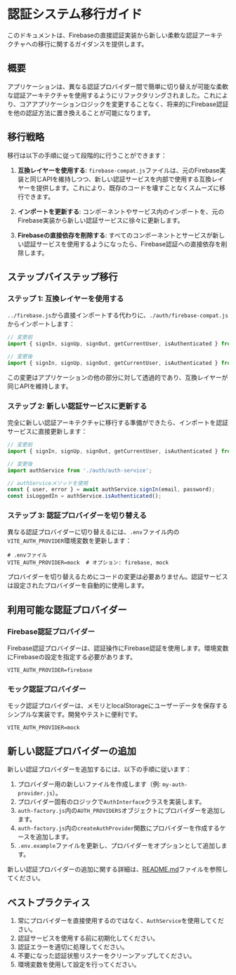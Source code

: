 # 認証システム移行ガイド

このドキュメントは、Firebaseの直接認証実装から新しい柔軟な認証アーキテクチャへの移行に関するガイダンスを提供します。

## 概要

アプリケーションは、異なる認証プロバイダー間で簡単に切り替えが可能な柔軟な認証アーキテクチャを使用するようにリファクタリングされました。これにより、コアアプリケーションロジックを変更することなく、将来的にFirebase認証を他の認証方法に置き換えることが可能になります。

## 移行戦略

移行は以下の手順に従って段階的に行うことができます：

1. **互換レイヤーを使用する**: `firebase-compat.js`ファイルは、元のFirebase実装と同じAPIを維持しつつ、新しい認証サービスを内部で使用する互換レイヤーを提供します。これにより、既存のコードを壊すことなくスムーズに移行できます。

2. **インポートを更新する**: コンポーネントやサービス内のインポートを、元のFirebase実装から新しい認証サービスに徐々に更新します。

3. **Firebaseの直接依存を削除する**: すべてのコンポーネントとサービスが新しい認証サービスを使用するようになったら、Firebase認証への直接依存を削除します。

## ステップバイステップ移行

### ステップ 1: 互換レイヤーを使用する

`../firebase.js`から直接インポートする代わりに、`./auth/firebase-compat.js`からインポートします：

```javascript
// 変更前
import { signIn, signUp, signOut, getCurrentUser, isAuthenticated } from '../firebase';

// 変更後
import { signIn, signUp, signOut, getCurrentUser, isAuthenticated } from './auth/firebase-compat';
```

この変更はアプリケーションの他の部分に対して透過的であり、互換レイヤーが同じAPIを維持します。

### ステップ 2: 新しい認証サービスに更新する

完全に新しい認証アーキテクチャに移行する準備ができたら、インポートを認証サービスに直接更新します：

```javascript
// 変更前
import { signIn, signUp, signOut, getCurrentUser, isAuthenticated } from './auth/firebase-compat';

// 変更後
import authService from './auth/auth-service';

// authServiceメソッドを使用
const { user, error } = await authService.signIn(email, password);
const isLoggedIn = authService.isAuthenticated();
```

### ステップ 3: 認証プロバイダーを切り替える

異なる認証プロバイダーに切り替えるには、`.env`ファイル内の`VITE_AUTH_PROVIDER`環境変数を更新します：

```
# .envファイル
VITE_AUTH_PROVIDER=mock  # オプション: firebase, mock
```

プロバイダーを切り替えるためにコードの変更は必要ありません。認証サービスは設定されたプロバイダーを自動的に使用します。

## 利用可能な認証プロバイダー

### Firebase認証プロバイダー

Firebase認証プロバイダーは、認証操作にFirebase認証を使用します。環境変数にFirebaseの設定を指定する必要があります。

```
VITE_AUTH_PROVIDER=firebase
```

### モック認証プロバイダー

モック認証プロバイダーは、メモリとlocalStorageにユーザーデータを保存するシンプルな実装です。開発やテストに便利です。

```
VITE_AUTH_PROVIDER=mock
```

## 新しい認証プロバイダーの追加

新しい認証プロバイダーを追加するには、以下の手順に従います：

1. プロバイダー用の新しいファイルを作成します（例: `my-auth-provider.js`）。
2. プロバイダー固有のロジックで`AuthInterface`クラスを実装します。
3. `auth-factory.js`内の`AUTH_PROVIDERS`オブジェクトにプロバイダーを追加します。
4. `auth-factory.js`内の`createAuthProvider`関数にプロバイダーを作成するケースを追加します。
5. `.env.example`ファイルを更新し、プロバイダーをオプションとして追加します。

新しい認証プロバイダーの追加に関する詳細は、[README.md](./README.md)ファイルを参照してください。

## ベストプラクティス

1. 常にプロバイダーを直接使用するのではなく、`AuthService`を使用してください。
2. 認証サービスを使用する前に初期化してください。
3. 認証エラーを適切に処理してください。
4. 不要になった認証状態リスナーをクリーンアップしてください。
5. 環境変数を使用して設定を行ってください。
